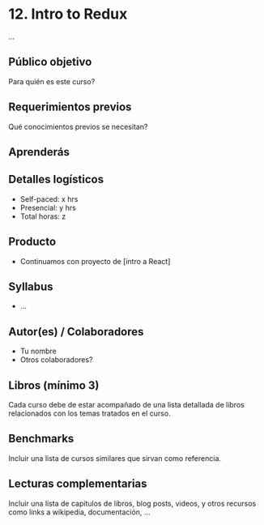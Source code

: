 # 12. Intro to Redux

...

## Público objetivo

Para quién es este curso?

## Requerimientos previos

Qué conocimientos previos se necesitan?

## Aprenderás

## Detalles logísticos

* Self-paced: x hrs
* Presencial: y hrs
* Total horas: z

## Producto

* Continuamos con proyecto de [intro a React]

## Syllabus

* ...

## Autor(es) / Colaboradores

* Tu nombre
* Otros colaboradores?

## Libros (mínimo 3)

Cada curso debe de estar acompañado de una lista detallada de libros
relacionados con los temas tratados en el curso.

## Benchmarks

Incluir una lista de cursos similares que sirvan como referencia.

## Lecturas complementarias

Incluir una lista de capítulos de libros, blog posts, videos, y otros recursos
como links a wikipedia, documentación, ...
